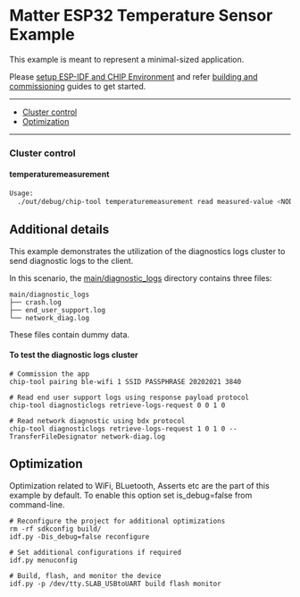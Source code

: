 # Matter ESP32 Temperature Sensor Example

This example is meant to represent a minimal-sized application.

Please
[setup ESP-IDF and CHIP Environment](../../../docs/guides/esp32/setup_idf_chip.md)
and refer
[building and commissioning](../../../docs/guides/esp32/build_app_and_commission.md)
guides to get started.

---

-   [Cluster control](#cluster-control)
-   [Optimization](#optimization)

---

### Cluster control

#### temperaturemeasurement

```bash
Usage:
  ./out/debug/chip-tool temperaturemeasurement read measured-value <NODE ID> 1
```

## Additional details

This example demonstrates the utilization of the diagnostics logs cluster to
send diagnostic logs to the client.

In this scenario, the [main/diagnostic_logs](main/diagnostic_logs) directory
contains three files:

```
main/diagnostic_logs
├── crash.log
├── end_user_support.log
└── network_diag.log
```

These files contain dummy data.

#### To test the diagnostic logs cluster

```
# Commission the app
chip-tool pairing ble-wifi 1 SSID PASSPHRASE 20202021 3840

# Read end user support logs using response payload protocol
chip-tool diagnosticlogs retrieve-logs-request 0 0 1 0

# Read network diagnostic using bdx protocol
chip-tool diagnosticlogs retrieve-logs-request 1 0 1 0 --TransferFileDesignator network-diag.log
```

## Optimization

Optimization related to WiFi, BLuetooth, Asserts etc are the part of this
example by default. To enable this option set is_debug=false from command-line.

```
# Reconfigure the project for additional optimizations
rm -rf sdkconfig build/
idf.py -Dis_debug=false reconfigure

# Set additional configurations if required
idf.py menuconfig

# Build, flash, and monitor the device
idf.py -p /dev/tty.SLAB_USBtoUART build flash monitor
```
